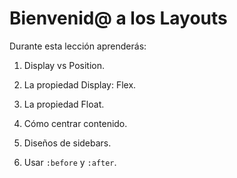# Bienvenid@ a los Layouts

Durante esta lección aprenderás:

1. Display vs Position.

2. La propiedad Display: Flex.

3. La propiedad Float.

4. Cómo centrar contenido.

5. Diseños de sidebars.

6. Usar `:before` y `:after`.
